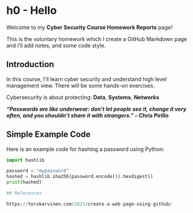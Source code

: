 # h0 - Hello   

Welcome to my **Cyber Security Course Homework Reports** page!  

This is the voluntary homework which I create a GitHub Markdown page and I’ll add notes, and some code style.  

## Introduction  

In this course, I'll learn cyber security and understand high level management view. There will be some hands-on exercises.

Cybersecurity is about protecting:  **Data**, **Systems**, **Networks** 

**_“Passwords are like underwear: don’t let people see it, change it very often, and you shouldn’t share it with strangers.”_ – Chris Pirillo** 

## Simple Example Code  

Here is an example code for hashing a password using Python:  

```python
import hashlib  

password = "mypassword"  
hashed = hashlib.sha256(password.encode()).hexdigest()  
print(hashed)

## References

https://terokarvinen.com/2023/create-a-web-page-using-github/  

